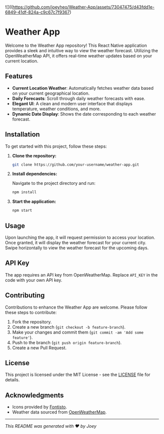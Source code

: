 ![]((https://github.com/joeyheo/Weather-App/assets/73047475/d43fdd1e-6849-41df-824a-c9c67c7f9367)
# Weather App

Welcome to the Weather App repository! This React Native application provides a sleek and intuitive way to view the weather forecast. Utilizing the OpenWeatherMap API, it offers real-time weather updates based on your current location.

## Features

- **Current Location Weather**: Automatically fetches weather data based on your current geographical location.
- **Daily Forecasts**: Scroll through daily weather forecasts with ease.
- **Elegant UI**: A clean and modern user interface that displays temperature, weather conditions, and more.
- **Dynamic Date Display**: Shows the date corresponding to each weather forecast.

## Installation

To get started with this project, follow these steps:

1. **Clone the repository:**

   ```bash
   git clone https://github.com/your-username/weather-app.git
   ```

2. **Install dependencies:**

   Navigate to the project directory and run:

   ```bash
   npm install
   ```

3. **Start the application:**

   ```bash
   npm start
   ```

## Usage

Upon launching the app, it will request permission to access your location. Once granted, it will display the weather forecast for your current city. Swipe horizontally to view the weather forecast for the upcoming days.

## API Key

The app requires an API key from OpenWeatherMap. Replace `API_KEY` in the code with your own API key.

## Contributing

Contributions to enhance the Weather App are welcome. Please follow these steps to contribute:

1. Fork the repository.
2. Create a new branch (`git checkout -b feature-branch`).
3. Make your changes and commit them (`git commit -am 'Add some feature'`).
4. Push to the branch (`git push origin feature-branch`).
5. Create a new Pull Request.

## License

This project is licensed under the MIT License - see the [LICENSE](LICENSE) file for details.

## Acknowledgments

- Icons provided by [Fontisto](https://www.fontisto.com/).
- Weather data sourced from [OpenWeatherMap](https://openweathermap.org/).

---

_This README was generated with ❤️ by Joey_
